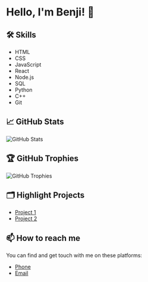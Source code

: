# Hello, I'm Benji! 👋

## 🛠 Skills

-   HTML
-   CSS
-   JavaScript
-   React
-   Node.js
-   SQL
-   Python
-   C++
-   Git

## 📈 GitHub Stats

![GitHub Stats](https://github-readme-stats.vercel.app/api/?username=[YourUsername]&show_icons=true&theme=synthwave)

## 🏆 GitHub Trophies

![GitHub Trophies](https://github-profile-trophy.vercel.app/?username=[YourUsername]&theme=onedark)

## 🗂️ Highlight Projects

-   [Project 1](link-to-project)
-   [Project 2](link-to-project)

## 📫 How to reach me

You can find and get touch with me on these platforms:

-   [Phone](tel:+643788527)
-   [Email](mailto:benji@benjiwallis.xyz)
